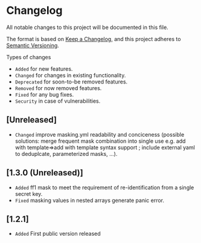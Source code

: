 # Changelog

All notable changes to this project will be documented in this file.

The format is based on [Keep a Changelog](https://keepachangelog.com/en/1.1.0/),
and this project adheres to [Semantic Versioning](https://semver.org/spec/v2.0.0.html).

Types of changes

- `Added` for new features.
- `Changed` for changes in existing functionality.
- `Deprecated` for soon-to-be removed features.
- `Removed` for now removed features.
- `Fixed` for any bug fixes.
- `Security` in case of vulnerabilities.

## [Unreleased]

- `Changed` improve masking.yml readability and conciceness (possible solutions: merge frequent mask combination into single use e.g. add with template=>add with template syntax support ; include external yaml to deduplcate, parameterized masks, ...).

## [1.3.0 (Unreleased)]

- `Added` ff1 mask to meet the requirement of re-identification from a single secret key.
- `Fixed` masking values in nested arrays generate panic error.

## [1.2.1]

- `Added` First public version released

